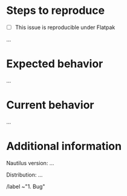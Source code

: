 # Steps to reproduce
<!-- Replace the space inside the brackets with ‘x’ to check the box. -->
* [ ] This issue is reproducible under Flatpak

<!--
    Explain in detail what you were doing when the issue manifested.
    If the issue affects only certain files, a sample would be appreciated.
-->

…

# Expected behavior
<!-- Describe your use case and tell us how Nautilus should behave to accomodate that use case. -->

…

# Current behavior
<!-- Describe the (incorrect) behavior that you observe. -->

…

# Additional information
Nautilus version: …
<!-- Examples: 3.26.2, 3.28.0. -->
Distribution: …
<!-- Examples: Fedora 28, Ubuntu 18.04. -->

<!--
    If you’re experiencing a crash, we would appreciate a stack trace.
    https://wiki.gnome.org/Community/GettingInTouch/Bugzilla/GettingTraces
-->

<!-- Ignore everything under this line. -->
/label ~"1. Bug"
